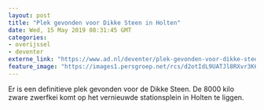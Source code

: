 ```yaml
---
layout: post
title: "Plek gevonden voor Dikke Steen in Holten"
date: Wed, 15 May 2019 08:31:45 GMT
categories: 
- overijssel 
- deventer 
externe_link: "https://www.ad.nl/deventer/plek-gevonden-voor-dikke-steen-in-holten~a683d196/"
feature_image: "https://images1.persgroep.net/rcs/d2otIdL9UATJl8RXvr3K6EU9SuY/diocontent/148354580/_fitwidth/400/?appId=21791a8992982cd8da851550a453bd7f&quality=0.7"
---
```


Er is een definitieve plek gevonden voor de Dikke Steen. De 8000 kilo zware zwerfkei komt op het vernieuwde stationsplein in Holten te liggen.
